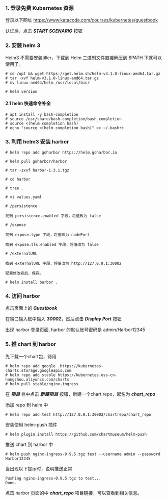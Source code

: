 ### 1. 登录免费 Kubernetes 资源

登录以下网址
https://www.katacoda.com/courses/kubernetes/guestbook

认证后，点击 ***START SCENARIO*** 按钮

### 2. 安装 helm 3

Helm3 不需要安装tiller，下载到 Helm 二进制文件直接解压到 $PATH 下就可以使用了。

```
# cd /opt && wget https://get.helm.sh/helm-v3.1.0-linux-amd64.tar.gz
# tar -xvf helm-v3.1.0-linux-amd64.tar.gz
# mv linux-amd64/helm /usr/local/bin/

# helm version
```

#### 2.1  helm 快速命令补全

```
# apt install -y bash-completion 
# source /usr/share/bash-completion/bash_completion 
# source <(helm completion bash) 
# echo "source <(helm completion bash)" >> ~/.bashrc
```

### 3. 利用 helm3 安装 harbor

```
# helm repo add goharbor https://helm.goharbor.io

# helm pull goharbor/harbor

# tar -zxvf harbor-1.3.1.tgz

# cd harbor

# tree .

# vi values.yaml

# /persistence

找到 persistence.enabled 字段，将值改为 false

# /expose

找到 expose.type 字段，将值改为 nodePort

找到 expose.tls.enabled 字段，将值改为 false

# /externalURL

找到 externalURL 字段，将值改为 http://127.0.0.1:30002

配置修改完后，保存。

# helm install barbor .
```

### 4. 访问 harbor

点击页面上的 ***Guestbook***

在端口输入框中输入 ***30002***，然后点击 ***Display Port*** 按钮

出现 harbor 登录页面, harbor 的默认账号密码是 admin/Harbor12345

### 5. 推 chart 到 harbor

先下载一个chart包，待用

```
# helm repo add google  https://kubernetes-charts.storage.googleapis.com
# helm repo add stable https://kubernetes.oss-cn-hangzhou.aliyuncs.com/charts
# helm pull stable/nginx-ingress
```

在 ***项目*** 栏中点击 ***新建项目*** 按钮，新建一个chart repo，起名为 ***chart_repo***

添加 repo 到 helm 中

```
# helm repo add test http://127.0.0.1:30002/chartrepo/chart_repo
```

安装使用 helm-push 插件

```
# helm plugin install https://github.com/chartmuseum/helm-push
```

推送 chart 到 harbor 中

```
# helm push nginx-ingress-0.9.5.tgz test --username admin --password Harbor12345
```

当出现以下提示时，说明推送正常

```
Pushing nginx-ingress-0.9.5.tgz to test...
Done.
```

点击 harbor 页面的中 ***chart_repo*** 项目链接，可以查看到相关信息。 

